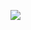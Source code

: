[![](https://img.shields.io/curseforge/dt/973695?logo=curseforge&logoColor=%2329211d&labelColor=%23F16436&color=%2329211d
)](https://minecraft.curseforge.com/projects/end-game-enhanced)
